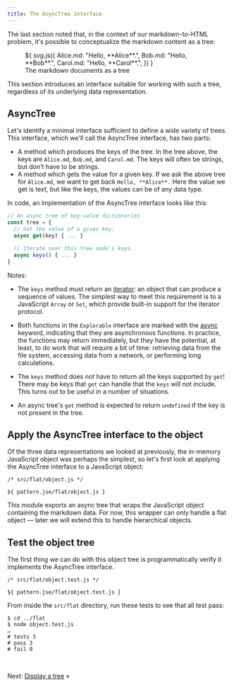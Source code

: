```yaml
---
title: The AsyncTree interface
---
```


The last section noted that, in the context of our markdown-to-HTML problem, it's possible to conceptualize the markdown content as a tree:

<figure>
  ${ svg.js({
    Alice.md: "Hello, **Alice**.",
    Bob.md: "Hello, **Bob**.",
    Carol.md: "Hello, **Carol**.",
  }) }
  <figcaption>The markdown documents as a tree</figcaption>
</figure>

This section introduces an interface suitable for working with such a tree, regardless of its underlying data representation.

## AsyncTree

Let's identify a minimal interface sufficient to define a wide variety of trees. This interface, which we'll call the AsyncTree interface, has two parts:

- A method which produces the keys of the tree. In the tree above, the keys are `Alice.md`, `Bob.md`, and `Carol.md`. The keys will often be strings, but don't have to be strings.
- A method which gets the value for a given key. If we ask the above tree for `Alice.md`, we want to get back `Hello, **Alice**.` Here the value we get is text, but like the keys, the values can be of any data type.

In code, an implementation of the AsyncTree interface looks like this:

```js
// An async tree of key-value dictionaries
const tree = {
  // Get the value of a given key.
  async get(key) { ... }

  // Iterate over this tree node's keys.
  async keys() { ... }
}
```

Notes:

- The `keys` method must return an [iterator](https://developer.mozilla.org/en-US/docs/Web/JavaScript/Reference/Iteration_protocols#the_iterator_protocol): an object that can produce a sequence of values. The simplest way to meet this requirement is to a JavaScript `Array` or `Set`, which provide built-in support for the iterator protocol.

- Both functions in the `Explorable` interface are marked with the [async](https://developer.mozilla.org/en-US/docs/Web/JavaScript/Reference/Statements/async_function) keyword, indicating that they are asynchronous functions. In practice, the functions may return immediately, but they have the potential, at least, to do work that will require a bit of time: retrieving data from the file system, accessing data from a network, or performing long calculations.

- The `keys` method does _not_ have to return all the keys supported by `get`! There may be keys that `get` can handle that the `keys` will not include. This turns out to be useful in a number of situations.

- An async tree's `get` method is expected to return `undefined` if the key is not present in the tree.

## Apply the AsyncTree interface to the object

Of the three data representations we looked at previously, the in-memory JavaScript object was perhaps the simplest, so let's first look at applying the AsyncTree interface to a JavaScript object:

```${'js'}
/* src/flat/object.js */

${ pattern.jse/flat/object.js }
```

This module exports an async tree that wraps the JavaScript object containing the markdown data. For now, this wrapper can only handle a flat object — later we will extend this to handle hierarchical objects.

## Test the object tree

The first thing we can do with this object tree is programmatically verify it implements the AsyncTree interface.

```${'js'}
/* src/flat/object.test.js */

${ pattern.jse/flat/object.test.js }
```

<span class="tutorialStep"></span> From inside the `src/flat` directory, run these tests to see that all test pass:

```console
$ cd ../flat
$ node object.test.js
…
# tests 3
# pass 3
# fail 0
```

&nbsp;

Next: [Display a tree](display.html) »

